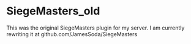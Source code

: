 # SiegeMasters_old

This was the original SiegeMasters plugin for my server. I am currently rewriting it at github.com/JamesSoda/SiegeMasters
